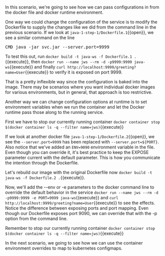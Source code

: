 In this scenario, we're going to see how we can pass configurations in from the docker file and docker runtime environment.

One way we could change the configuration of the service is to modify the Dockerfile to supply the changes like we did from the command line in the previous scenario.  If we look at `java-1-step-1/Dockerfile.1`{{open}}, we see a similar command on the line
<pre>
CMD java -jar svc.jar --server.port=9999
</pre>

To test this out, run `docker build -t java-ws -f Dockerfile.1 .`{{execute}}, then `docker run --name jws --rm -d -p9999:9999 java-ws`{{execute}} and finally `curl http://localhost:9999/greeting?name=User`{{execute}} to verify it is exposed on port 9999.

That is a pretty inflexible way since the configuration is baked into the image.  There may be scenarios where you want individual docker images for various environments, but in general, that approach is too restrictive.

Another way we can change configuration options at runtime is to set environment variables when we run the container and let the Docker runtime pass those along to the running service. 

First we have to stop our currently running container `docker container stop $(docker container ls -q --filter name=jws)`{{execute}}

If we look at another docker file `java-1-step-1/Dockerfile.2`{{open}}, we see the `--server.port=9999` has been replaced with `--server.port=${PORT}`.  Also notice that we've added an `ENV=9090` environment variable in the file.  Even though you can override it, it's best practice to keep the EXPOSE parameter current with the default parameter.  This is how you communicate the intention through the Dockerfile.

Let's rebuild our image with the original Dockerfile now `docker build -t java-ws -f Dockerfile.2 .`{{execute}}.

Now, we'll add the --env or -e parameters to the docker command line to override the default behavior in the service `docker run --name jws --rm -d -p9999:9999 -e PORT=9999 java-ws`{{execute}} and  `curl http://localhost:9999/greeting?name=User`{{execute}} to see the effects.  Notice the difference between exposing ports and port mapping.  Even though our Dockerfile exposes port 9090, we can override that with the -p option from the command line.

Remember to stop our currently running container `docker container stop $(docker container ls -q --filter name=jws)`{{execute}}

In the next scenario, we going to see how we can use the container environment overrides to map to kubernetes configmaps.


